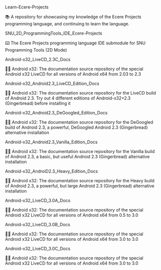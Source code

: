 
Learn-Ecere-Projects

📚️ A repository for showcasing my knowledge of the Ecere Projects programming language, and continuing to learn the language. 

SNU_2D_ProgrammingTools_IDE_Ecere-Projects

⌨️ The Ecere Projects programming language IDE submodule for SNU Programming Tools (2D Mode)

Android-x32_LiveCD_2.3C_Docs

🤖️📖️ Android x32: The documentation source repository of the special Android x32 LiveCD for all versions of Android x64 from 2.03 to 2.3

Android-x32_Android2.3_LiveCD_Edition_Docs

🤖️📖️ Android x32: The documentation source repository for the LiveCD build of Android 2.3. Try out 4 different editions of Android-x32+2.3 (Gingerbread) before installing it 

Android-x32_Android2.3_DeGoogled_Edition_Docs

🤖️📖️ Android x32: The documentation source repository for the DeGoogled build of Android 2.3, a powerful, DeGoogled Android 2.3 (Gingerbread) alternative installation 

Android-x32_Android2.3_Vanilla_Edition_Docs

🤖️📖️ Android x32: The documentation source repository for the Vanilla build of Android 2.3, a basic, but useful Android 2.3 (Gingerbread) alternative installation

Android-x32_AndroiD2.3_Heavy_Edition_Docs

🤖️📖️ Android x32: The documentation source repository for the Heavy build of Android 2.3, a powerful, but large Android 2.3 (Gingerbread) alternative installation

Android-x32_LiveCD_3.0A_Docs

🤖️📖️ Android x32: The documentation source repository of the special Android x32 LiveCD for all versions of Android x64 from 0.5 to 3.0

Android-x32_LiveCD_3.0B_Docs

🤖️📖️ Android x32: The documentation source repository of the special Android x32 LiveCD for all versions of Android x64 from 3.0 to 3.0

Android-x32_LiveCD_3.0C_Docs

🤖️📖️ Android x32: The documentation source repository of the special Android x32 LiveCD for all versions of Android x64 from 3.0 to 3.0

